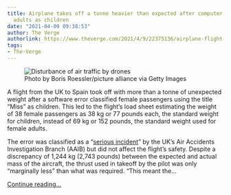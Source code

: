 ```yaml
---
title: Airplane takes off a tonne heavier than expected after computer error weighs
  adults as children
date: "2021-04-09 09:38:53"
author: The Verge
authorlink: https://www.theverge.com/2021/4/9/22375136/airplane-flight-takes-off-heavier-than-expected-miss-ms-children
tags:
- The-Verge
---
```

<figure>
      <img alt="Disturbance of air traffic by drones" src="https://cdn.vox-cdn.com/thumbor/MRXa7kDnpmHpMe3GpFA8rq2KZzE=/74x0:3638x2376/1310x873/cdn.vox-cdn.com/uploads/chorus_image/image/69099955/1231725546.0.jpg" />
        <figcaption>Photo by Boris Roessler/picture alliance via Getty Images</figcaption>
    </figure>

  <p id="wh1FQZ">A flight from the UK to Spain took off with more than a tonne of unexpected weight after a software error classified female passengers using the title “Miss” as children. This led to the flight’s load sheet estimating the weight of 38 female passengers as 38 kg or 77 pounds each, the standard weight for children, instead of 69 kg or 152 pounds, the standard weight used for female adults. </p>
<p id="ePt20H">The error was classified as a “<a href="https://www.gov.uk/aaib-reports/aaib-investigation-to-boeing-737-8k5-g-tawg-21-july-2020">serious incident</a>” by the UK’s Air Accidents Investigation Branch (AAIB) but did not affect the flight’s safety. Despite a discrepancy of 1,244 kg (2,743 pounds) between the expected and actual mass of the aircraft, the thrust used in takeoff by the pilot was only “marginally less” than what was required. “This meant the...</p>
  <p>
    <a href="https://www.theverge.com/2021/4/9/22375136/airplane-flight-takes-off-heavier-than-expected-miss-ms-children">Continue reading&hellip;</a>
  </p>